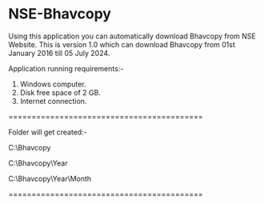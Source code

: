# NSE-Bhavcopy
Using this application you can automatically download Bhavcopy from NSE Website. This is version 1.0 which can download Bhavcopy from 01st January 2016 till 05 July 2024.

Application running requirements:-
1)	Windows computer.
2)	Disk free space of 2 GB.
3)	Internet connection.

==========================================

Folder will get created:-

C:\Bhavcopy

C:\Bhavcopy\Year

C:\Bhavcopy\Year\Month

==========================================

